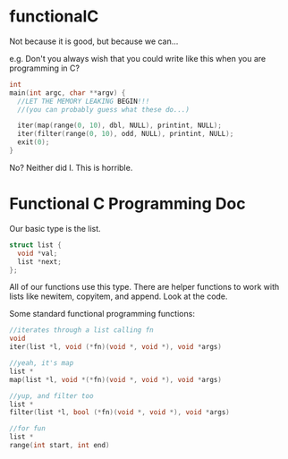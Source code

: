 functionalC
===========

Not because it is good, but because we can...

e.g. Don't you always wish that you could write like this when you are programming in C?

```c
int
main(int argc, char **argv) {
  //LET THE MEMORY LEAKING BEGIN!!!
  //(you can probably guess what these do...)

  iter(map(range(0, 10), dbl, NULL), printint, NULL);
  iter(filter(range(0, 10), odd, NULL), printint, NULL); 
  exit(0);
}
```

No?  Neither did I.  This is horrible.  

Functional C Programming Doc
============================

Our basic type is the list.

```c
struct list {
  void *val;
  list *next;
};
```

All of our functions use this type.  There are helper functions to work with lists like newitem, copyitem, and append.  Look at the code.

Some standard functional programming functions:

```c
//iterates through a list calling fn
void
iter(list *l, void (*fn)(void *, void *), void *args)
```
```c
//yeah, it's map
list *
map(list *l, void *(*fn)(void *, void *), void *args)
```

```c
//yup, and filter too
list *
filter(list *l, bool (*fn)(void *, void *), void *args)
```

```c
//for fun
list *
range(int start, int end)
```
